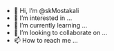 - 👋 Hi, I’m @skMostakali
- 👀 I’m interested in ...
- 🌱 I’m currently learning ...
- 💞️ I’m looking to collaborate on ...
- 📫 How to reach me ...

<!---
skMostakali/skMostakali is a ✨ special ✨ repository because its `README.md` (this file) appears on your GitHub profile.
You can click the Preview link to take a look at your changes.
--->
